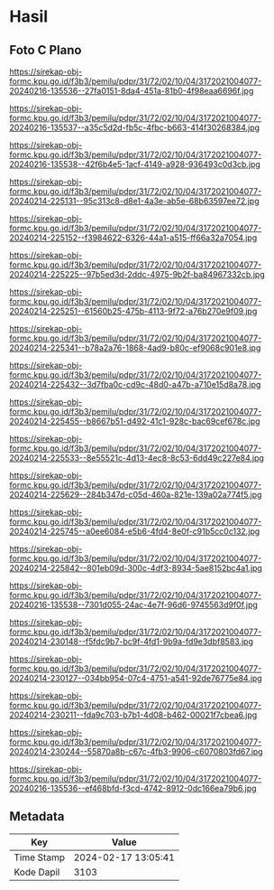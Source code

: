 # Hasil

## Foto C Plano

https://sirekap-obj-formc.kpu.go.id/f3b3/pemilu/pdpr/31/72/02/10/04/3172021004077-20240216-135536--27fa0151-8da4-451a-81b0-4f98eaa6696f.jpg

https://sirekap-obj-formc.kpu.go.id/f3b3/pemilu/pdpr/31/72/02/10/04/3172021004077-20240216-135537--a35c5d2d-fb5c-4fbc-b663-414f30268384.jpg

https://sirekap-obj-formc.kpu.go.id/f3b3/pemilu/pdpr/31/72/02/10/04/3172021004077-20240216-135538--42f6b4e5-1acf-4149-a928-936493c0d3cb.jpg

https://sirekap-obj-formc.kpu.go.id/f3b3/pemilu/pdpr/31/72/02/10/04/3172021004077-20240214-225131--95c313c8-d8e1-4a3e-ab5e-68b63597ee72.jpg

https://sirekap-obj-formc.kpu.go.id/f3b3/pemilu/pdpr/31/72/02/10/04/3172021004077-20240214-225152--f3984622-6326-44a1-a515-ff66a32a7054.jpg

https://sirekap-obj-formc.kpu.go.id/f3b3/pemilu/pdpr/31/72/02/10/04/3172021004077-20240214-225225--97b5ed3d-2ddc-4975-9b2f-ba84967332cb.jpg

https://sirekap-obj-formc.kpu.go.id/f3b3/pemilu/pdpr/31/72/02/10/04/3172021004077-20240214-225251--61560b25-475b-4113-9f72-a76b270e9f09.jpg

https://sirekap-obj-formc.kpu.go.id/f3b3/pemilu/pdpr/31/72/02/10/04/3172021004077-20240214-225341--b78a2a76-1868-4ad9-b80c-ef9068c901e8.jpg

https://sirekap-obj-formc.kpu.go.id/f3b3/pemilu/pdpr/31/72/02/10/04/3172021004077-20240214-225432--3d7fba0c-cd9c-48d0-a47b-a710e15d8a78.jpg

https://sirekap-obj-formc.kpu.go.id/f3b3/pemilu/pdpr/31/72/02/10/04/3172021004077-20240214-225455--b8667b51-d492-41c1-928c-bac69cef678c.jpg

https://sirekap-obj-formc.kpu.go.id/f3b3/pemilu/pdpr/31/72/02/10/04/3172021004077-20240214-225533--8e55521c-4d13-4ec8-8c53-6dd49c227e84.jpg

https://sirekap-obj-formc.kpu.go.id/f3b3/pemilu/pdpr/31/72/02/10/04/3172021004077-20240214-225629--284b347d-c05d-460a-821e-139a02a774f5.jpg

https://sirekap-obj-formc.kpu.go.id/f3b3/pemilu/pdpr/31/72/02/10/04/3172021004077-20240214-225745--a0ee6084-e5b6-4fd4-8e0f-c91b5cc0c132.jpg

https://sirekap-obj-formc.kpu.go.id/f3b3/pemilu/pdpr/31/72/02/10/04/3172021004077-20240214-225842--801eb09d-300c-4df3-8934-5ae8152bc4a1.jpg

https://sirekap-obj-formc.kpu.go.id/f3b3/pemilu/pdpr/31/72/02/10/04/3172021004077-20240216-135538--7301d055-24ac-4e7f-96d6-9745563d9f0f.jpg

https://sirekap-obj-formc.kpu.go.id/f3b3/pemilu/pdpr/31/72/02/10/04/3172021004077-20240214-230148--f5fdc9b7-bc9f-4fd1-9b9a-fd9e3dbf8583.jpg

https://sirekap-obj-formc.kpu.go.id/f3b3/pemilu/pdpr/31/72/02/10/04/3172021004077-20240214-230127--034bb954-07c4-4751-a541-92de76775e84.jpg

https://sirekap-obj-formc.kpu.go.id/f3b3/pemilu/pdpr/31/72/02/10/04/3172021004077-20240214-230211--fda9c703-b7b1-4d08-b462-00021f7cbea6.jpg

https://sirekap-obj-formc.kpu.go.id/f3b3/pemilu/pdpr/31/72/02/10/04/3172021004077-20240214-230244--55870a8b-c67c-4fb3-9906-c6070803fd67.jpg

https://sirekap-obj-formc.kpu.go.id/f3b3/pemilu/pdpr/31/72/02/10/04/3172021004077-20240216-135536--ef468bfd-f3cd-4742-8912-0dc166ea79b6.jpg


## Metadata

| Key        | Value               |
| ---------- | ------------------- |
| Time Stamp | 2024-02-17 13:05:41 |
| Kode Dapil | 3103                |



